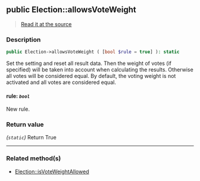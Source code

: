 ## public Election::allowsVoteWeight

> [Read it at the source](https://github.com/julien-boudry/Condorcet/blob/master/src/Election.php#L332)

### Description    

```php
public Election->allowsVoteWeight ( [bool $rule = true] ): static
```

Set the setting and reset all result data.
Then the weight of votes (if specified) will be taken into account when calculating the results. Otherwise all votes will be considered equal.
By default, the voting weight is not activated and all votes are considered equal.
    

#### **rule:** *`bool`*   
New rule.    


### Return value   

*(`static`)* Return True


---------------------------------------

### Related method(s)      

* [Election::isVoteWeightAllowed](/Docs/ApiReferences/Election%20Class/Election--isVoteWeightAllowed.md)    
